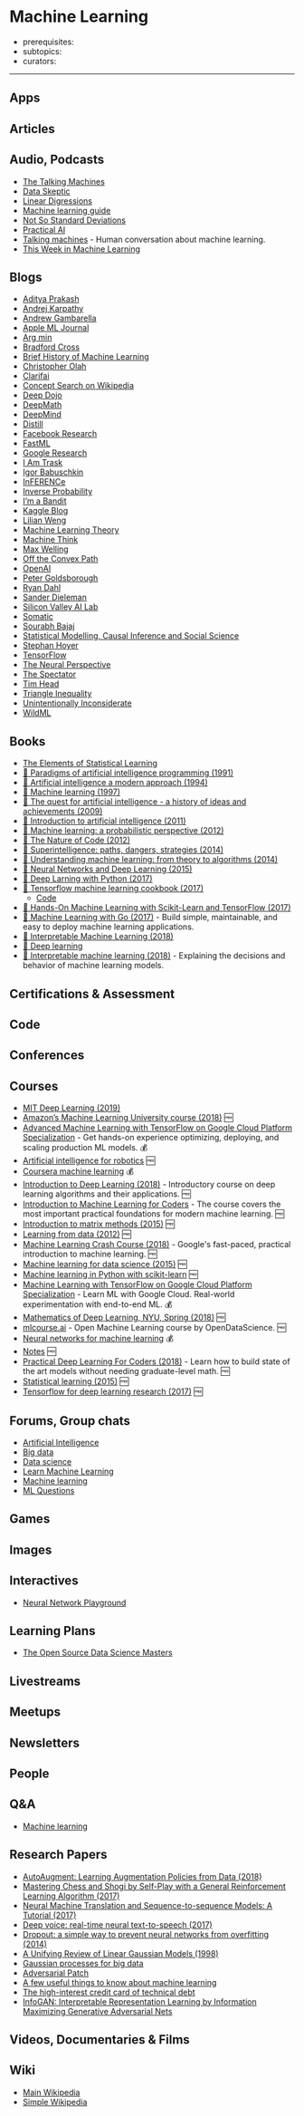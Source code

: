 # Machine Learning

- prerequisites:
- subtopics:
- curators:

------

## Apps

## Articles

## Audio, Podcasts

- [The Talking Machines](https://www.thetalkingmachines.com/)
- [Data Skeptic](https://dataskeptic.com/)
- [Linear Digressions](http://lineardigressions.com/)
- [Machine learning guide](https://itunes.apple.com/us/podcast/machine-learning-guide/id1204521130)
- [Not So Standard Deviations](https://soundcloud.com/nssd-podcast)
- [Practical AI](https://changelog.com/practicalai)
- [Talking machines](https://overcast.fm/itunes955198749/talking-machines) - Human conversation about machine learning.
- [This Week in Machine Learning](https://twimlai.com/)

## Blogs

- [Aditya Prakash](http://iamaaditya.github.io/)
- [Andrej Karpathy](https://karpathy.github.io/)
- [Andrew Gambarella](https://atgambardella.github.io/)
- [Apple ML Journal](https://machinelearning.apple.com/)
- [Arg min](http://www.argmin.net/)
- [Bradford Cross](http://www.bradfordcross.com)
- [Brief History of Machine Learning](http://www.erogol.com/)
- [Christopher Olah](http://colah.github.io/)
- [Clarifai](http://blog.clarifai.com/)
- [Concept Search on Wikipedia](http://mccormickml.com/)
- [Deep Dojo](http://deepdojo.com/)
- [DeepMath](https://www3.math.tu-berlin.de/numerik/www.deepmath.org/index.php)
- [DeepMind](https://deepmind.com/blog/)
- [Distill](http://distill.pub/)
- [Facebook Research](https://research.fb.com/blog/)
- [FastML](http://www.fastml.com/)
- [Google Research](https://research.googleblog.com/)
- [I Am Trask](http://iamtrask.github.io/)
- [Igor Babuschkin](https://babushk.in/archive.html)
- [InFERENCe](http://www.inference.vc/)
- [Inverse Probability](http://inverseprobability.com/blog.html)
- [I’m a Bandit](https://blogs.princeton.edu/imabandit/)
- [Kaggle Blog](http://blog.kaggle.com/)
- [Lilian Weng](https://lilianweng.github.io/lil-log/)
- [Machine Learning Theory](http://hunch.net/)
- [Machine Think](http://machinethink.net/blog/)
- [Max Welling](http://scientificpearlsofwisdom.blogspot.nl/)
- [Off the Convex Path](http://www.offconvex.org/)
- [OpenAI](https://blog.openai.com/)
- [Peter Goldsborough](http://www.goldsborough.me/)
- [Ryan Dahl](http://tinyclouds.org/)
- [Sander Dieleman](http://benanne.github.io/)
- [Silicon Valley AI Lab](https://svail.github.io/)
- [Somatic](http://www.somatic.io/blog)
- [Sourabh Bajaj](http://sourabhbajaj.com/)
- [Statistical Modelling, Causal Inference and Social Science](http://andrewgelman.com/)
- [Stephan Hoyer](http://stephanhoyer.com/blog/)
- [TensorFlow](https://medium.com/tensorflow)
- [The Neural Perspective](https://theneuralperspective.com/)
- [The Spectator](http://blog.shakirm.com/)
- [Tim Head](http://betatim.github.io/)
- [Triangle Inequality](https://triangleinequality.wordpress.com/)
- [Unintentionally Inconsiderate](http://rocknrollnerd.github.io/)
- [WildML](http://www.wildml.com/)


## Books

- [The Elements of Statistical Learning](http://web.stanford.edu/~hastie/ElemStatLearn/)
- [📕 Paradigms of artificial intelligence programming (1991)](http://norvig.com/paip.html)
- [📕 Artificial intelligence a modern approach (1994)](http://www.goodreads.com/book/show/27543.Artificial_Intelligence)
- [📕 Machine learning (1997)](http://www.cs.cmu.edu/~tom/mlbook.html)
- [📖 The quest for artificial intelligence - a history of ideas and achievements (2009)](http://ai.stanford.edu/~nilsson/QAI/qai.pdf)
- [📕 Introduction to artificial intelligence (2011)](http://www.goodreads.com/book/show/11328752-introduction-to-artificial-intelligence)
- [📕 Machine learning: a probabilistic perspective (2012)](http://www.goodreads.com/book/show/15857489-machine-learning)
- [📖 The Nature of Code (2012)](http://natureofcode.com/book/)
- [📕 Superintelligence: paths, dangers, strategies (2014)](http://www.goodreads.com/book/show/20527133-superintelligence)
- [📖 Understanding machine learning: from theory to algorithms (2014)](http://www.cs.huji.ac.il/%7Eshais/UnderstandingMachineLearning/understanding-machine-learning-theory-algorithms.pdf)
- [📖 Neural Networks and Deep Learning (2015)](http://neuralnetworksanddeeplearning.com/index.html)
- [📕 Deep Larning with Python (2017)](https://www.goodreads.com/book/show/33986067-deep-learning-with-python)
- [📕 Tensorflow machine learning cookbook (2017)](https://www.packtpub.com/big-data-and-business-intelligence/tensorflow-machine-learning-cookbook)
  - [Code](https://github.com/nfmcclure/tensorflow_cookbook)
- [📕 Hands-On Machine Learning with Scikit-Learn and TensorFlow (2017)](https://www.goodreads.com/book/show/32899495-hands-on-machine-learning-with-scikit-learn-and-tensorflow)
- [📕 Machine Learning with Go (2017)](https://www.packtpub.com/big-data-and-business-intelligence/machine-learning-go) - Build simple, maintainable, and easy to deploy machine learning applications.
- [📖 Interpretable Machine Learning (2018)](https://christophm.github.io/interpretable-ml-book/index.html)
- [📖 Deep learning](http://www.deeplearningbook.org/)
- [📖 Interpretable machine learning (2018)](https://christophm.github.io/interpretable-ml-book/) - Explaining the decisions and behavior of machine learning models.


## Certifications & Assessment

## Code

## Conferences

## Courses

- [MIT Deep Learning (2019)](https://github.com/lexfridman/mit-deep-learning)
- [Amazon’s Machine Learning University course (2018)](https://aws.amazon.com/blogs/machine-learning/amazons-own-machine-learning-university-now-available-to-all-developers/) 🆓
- [Advanced Machine Learning with TensorFlow on Google Cloud Platform Specialization](https://www.coursera.org/specializations/advanced-machine-learning-tensorflow-gcp) - Get hands-on experience optimizing, deploying, and scaling production ML models. 💰
- [Artificial intelligence for robotics](https://www.udacity.com/course/artificial-intelligence-for-robotics--cs373) 🆓
- [Coursera machine learning](https://www.coursera.org/learn/machine-learning) 💰
- [Introduction to Deep Learning (2018)](http://introtodeeplearning.com/) - Introductory course on deep learning algorithms and their applications. 🆓
- [Introduction to Machine Learning for Coders](http://course.fast.ai/ml.html) - The course covers the most important practical foundations for modern machine learning. 🆓
- [Introduction to matrix methods (2015)](http://stanford.edu/class/ee103/) 🆓
- [Learning from data (2012)](https://work.caltech.edu/telecourse.html) 🆓
- [Machine Learning Crash Course (2018)](https://developers.google.com/machine-learning/crash-course/) - Google's fast-paced, practical introduction to machine learning. 🆓
- [Machine learning for data science (2015)](http://www.cs.cornell.edu/courses/cs4786/2015sp/index.htm) 🆓
- [Machine learning in Python with scikit-learn](https://github.com/justmarkham/scikit-learn-videos#readme) 🆓
- [Machine Learning with TensorFlow on Google Cloud Platform Specialization](https://www.coursera.org/specializations/machine-learning-tensorflow-gcp) - Learn ML with Google Cloud. Real-world experimentation with end-to-end ML. 💰
- [Mathematics of Deep Learning, NYU, Spring (2018)](https://joanbruna.github.io/MathsDL-spring18/) 🆓
- [mlcourse.ai](http://mlcourse.ai) - Open Machine Learning course by OpenDataScience. 🆓
- [Neural networks for machine learning](https://www.coursera.org/learn/neural-networks) 💰
- [Notes](https://github.com/1094401996/machine-learning-coursera) 🆓
- [Practical Deep Learning For Coders (2018)](http://course.fast.ai/) - Learn how to build state of the art models without needing graduate-level math. 🆓
- [Statistical learning (2015)](https://lagunita.stanford.edu/courses/HumanitiesandScience/StatLearning/Winter2015/about) 🆓
- [Tensorflow for deep learning research (2017)](http://web.stanford.edu/class/cs20si/index.html) 🆓

## Forums, Group chats

- [Artificial Intelligence](https://www.reddit.com/r/artificial/)
- [Big data](https://www.reddit.com/r/bigdata/)
- [Data science](https://www.reddit.com/r/datascience/)
- [Learn Machine Learning](https://www.reddit.com/r/learnmachinelearning/)
- [Machine learning](https://www.reddit.com/r/MachineLearning/)
- [ML Questions](https://www.reddit.com/r/MLQuestions/)

## Games

## Images

## Interactives

- [Neural Network Playground](https://playground.tensorflow.org/)

## Learning Plans

- [The Open Source Data Science Masters](http://datasciencemasters.org/)

## Livestreams

## Meetups

## Newsletters

## People

## Q&A

- [Machine learning](https://www.quora.com/topic/Machine-Learning)

## Research Papers

- [AutoAugment: Learning Augmentation Policies from Data (2018)](https://arxiv.org/abs/1805.09501)
- [Mastering Chess and Shogi by Self-Play with a General Reinforcement Learning Algorithm (2017)](https://arxiv.org/abs/1712.01815)
- [Neural Machine Translation and Sequence-to-sequence Models: A Tutorial (2017)](https://arxiv.org/abs/1703.01619)
- [Deep voice: real-time neural text-to-speech (2017)](https://arxiv.org/pdf/1702.07825.pdf)
- [Dropout: a simple way to prevent neural networks from overfitting (2014)](https://www.cs.toronto.edu/~hinton/absps/JMLRdropout.pdf)
- [A Unifying Review of Linear Gaussian Models (1998)](http://mlg.eng.cam.ac.uk/zoubin/papers/lds.pdf)
- [Gaussian processes for big data](http://auai.org/uai2013/prints/papers/244.pdf)
- [Adversarial Patch](https://arxiv.org/pdf/1712.09665.pdf)
- [A few useful things to know about machine learning](http://homes.cs.washington.edu/~pedrod/papers/cacm12.pdf)
- [The high-interest credit card of technical debt](https://static.googleusercontent.com/media/research.google.com/en//pubs/archive/43146.pdf)
- [InfoGAN: Interpretable Representation Learning by Information Maximizing Generative Adversarial Nets](https://arxiv.org/pdf/1606.03657.pdf)

## Videos, Documentaries & Films

## Wiki
- [Main Wikipedia](https://en.wikipedia.org/wiki/Machine_learning)
- [Simple Wikipedia](https://simple.wikipedia.org/wiki/Machine_learning)
